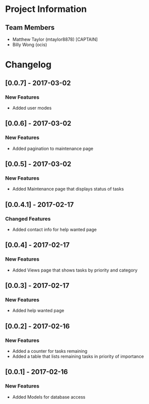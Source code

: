 # Project Information
## Team Members
- Matthew Taylor (mtaylor8878) [CAPTAIN]
- Billy Wong     (ocis)

# Changelog
## [0.0.7] - 2017-03-02
### New Features
- Added user modes

## [0.0.6] - 2017-03-02
### New Features
- Added pagination to maintenance page
 
## [0.0.5] - 2017-03-02
### New Features
- Added Maintenance page that displays status of tasks

## [0.0.4.1] - 2017-02-17
### Changed Features
- Added contact info for help wanted page

## [0.0.4] - 2017-02-17
### New Features
- Added Views page that shows tasks by priority and category

## [0.0.3] - 2017-02-17
### New Features
- Added help wanted page

## [0.0.2] - 2017-02-16
### New Features
- Added a counter for tasks remaining
- Added a table that lists remaining tasks in priority of importance

## [0.0.1] - 2017-02-16
### New Features
- Added Models for database access
